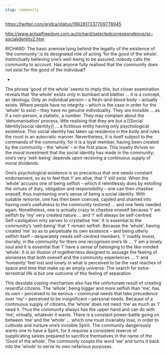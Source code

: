 ```yaml
---
slug: community
---
```


https://twitter.com/sridca/status/1662817237709778945

http://www.actualfreedom.com.au/richard/selectedcorrespondence/sc-socialidentity2.htm

RICHARD: The basic premise lying behind the legality of the existence of ‘the community’ is its designated role of acting ‘for the good of the whole’. Instinctually believing one’s well-being to be assured, nobody calls the community to account. Has anyone fully realised that the community does not exist for the good of the individual?

*

The phrase ‘good of the whole’ seems to imply this, but closer examination reveals that ‘the whole’ exists only in bombast and blather ... it is a concept, an ideology. Only an individual person – a flesh-and-blood body – actually exists. Where people have no integrity – which is the case in order for the ‘whole’ to exist – they have no genuine individuality. They are invisible ... as if a non-person, a statistic, a number. They may complain about the ‘dehumanisation’ process, little realising that they are but a [[Social Identity|social identity]] ... a fictitious entity having only psychological existence. This social identity has taken up residence in the body and rules the roost in an autocratic manner. Nevertheless, it is itself subject to the commands of the community, for it is a loyal member, having been created by the community – the ‘whole’ – in the first place. This loyalty thrives on the moral investment that the social identity has made in the community; one’s very ‘well-being’ depends upon receiving a continuous supply of moral dividends.

One’s psychological existence is so precarious that one needs constant endorsement, so as to feel that ‘I’ am alive, that ‘I’ still exist. When the ‘whole’ accuses one of being selfish – which it relentlessly does by extolling the virtues of duty, obligation and responsibility – one can then chastise oneself, thus maintaining one’s sense of being a social identity. With suitable remorse, one has then been coerced, cajoled and shamed into having one’s usefulness to the community restored ... and one feels needed again. Nonetheless, one is actually crazy to chastise oneself because ‘I’ am selfish by ‘my’ very created nature ... and ‘I’ will always be self-centred. Self-castigation only serves to crystallise ‘me’. It is essential to the community’s ‘well-being’ that ‘I’ remain selfish. Because the ‘whole’, having created ‘me’ so as to perpetuate its own existence – and being utterly selfish itself – desperately needs self-centred members. ‘I’ readily invest, morally, in the community for there one recognises one’s ilk ... ‘I’ am a lonely soul and it is essential that ‘I’ have a sense of belonging to the like-minded ‘whole’. It is an illusion of togetherness designed to assuage the feeling of aloneness that both oneself and the community experiences ... ‘I’ and ‘humanity’ feel lost and lonely in what is perceived to be the vast reaches of space and time that make up an empty universe. The search for extra-terrestrial life is but one outcome of this feeling of separation.

This desolate coping-mechanism also has the unfortunate result of creating resentful citizens. The ‘whole’, being bigger and more selfish than ‘me’, has its own – perceived to be serious – communal needs that take precedence over ‘my’ – perceived to be insignificant – personal needs. Because of a continuous supply of citizens, the ‘whole’ does not need ‘me’ as much as ‘I’ need it. Thus the community always has the upper hand and can do with ‘me’, virtually, whatever it wants. There is a constant power-battle going on between ‘me’ and the ‘whole’ ... which one must invariably lose, in order to cultivate and nurture one’s invisible Spirit. The community dangerously wants one to have a Spirit, for it requires a consistent reserve of supplicating selves prepared to sacrifice themselves in the name of the ‘Good of the whole’. The community coopts the word ‘we’ and turns it back into the ‘whole’ to serve its own nefarious purposes.